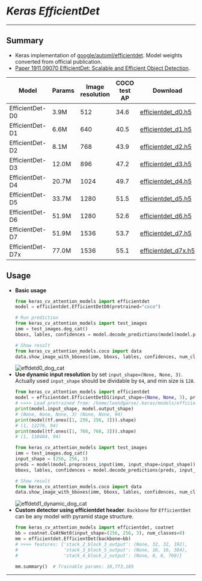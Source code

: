 # ___Keras EfficientDet___
***

## Summary
  - Keras implementation of [google/automl/efficientdet](https://github.com/google/automl/tree/master/efficientdet). Model weights converted from official publication.
  - [Paper 1911.09070 EfficientDet: Scalable and Efficient Object Detection](https://arxiv.org/pdf/1911.09070.pdf).

  | Model            | Params | Image resolution | COCO test AP | Download |
  | ---------------- | ------ | ---------------- | ------------ | -------- |
  | EfficientDet-D0  | 3.9M   | 512              | 34.6         | [efficientdet_d0.h5](https://github.com/leondgarse/keras_cv_attention_models/releases/download/efficientdet/efficientdet_d0_512_coco.h5) |
  | EfficientDet-D1  | 6.6M   | 640              | 40.5         | [efficientdet_d1.h5](https://github.com/leondgarse/keras_cv_attention_models/releases/download/efficientdet/efficientdet_d1_640_coco.h5) |
  | EfficientDet-D2  | 8.1M   | 768              | 43.9         | [efficientdet_d2.h5](https://github.com/leondgarse/keras_cv_attention_models/releases/download/efficientdet/efficientdet_d2_768_coco.h5) |
  | EfficientDet-D3  | 12.0M  | 896              | 47.2         | [efficientdet_d3.h5](https://github.com/leondgarse/keras_cv_attention_models/releases/download/efficientdet/efficientdet_d3_896_coco.h5) |
  | EfficientDet-D4  | 20.7M  | 1024             | 49.7         | [efficientdet_d4.h5](https://github.com/leondgarse/keras_cv_attention_models/releases/download/efficientdet/efficientdet_d4_1024_coco.h5) |
  | EfficientDet-D5  | 33.7M  | 1280             | 51.5         | [efficientdet_d5.h5](https://github.com/leondgarse/keras_cv_attention_models/releases/download/efficientdet/efficientdet_d5_1280_coco.h5) |
  | EfficientDet-D6  | 51.9M  | 1280             | 52.6         | [efficientdet_d6.h5](https://github.com/leondgarse/keras_cv_attention_models/releases/download/efficientdet/efficientdet_d6_1280_coco.h5) |
  | EfficientDet-D7  | 51.9M  | 1536             | 53.7         | [efficientdet_d7.h5](https://github.com/leondgarse/keras_cv_attention_models/releases/download/efficientdet/efficientdet_d7_1536_coco.h5) |
  | EfficientDet-D7x | 77.0M  | 1536             | 55.1         | [efficientdet_d7x.h5](https://github.com/leondgarse/keras_cv_attention_models/releases/download/efficientdet/efficientdet_d7x_1536_coco.h5) |
## Usage
  - **Basic usage**
    ```py
    from keras_cv_attention_models import efficientdet
    model = efficientdet.EfficientDetD0(pretrained="coco")

    # Run prediction
    from keras_cv_attention_models import test_images
    imm = test_images.dog_cat()
    bboxs, lables, confidences = model.decode_predictions(model(model.preprocess_input(imm)))[0]

    # Show result
    from keras_cv_attention_models.coco import data
    data.show_image_with_bboxes(imm, bboxs, lables, confidences, num_classes=90)
    ```
    ![effdetd0_dog_cat](https://user-images.githubusercontent.com/5744524/151114104-b8e0d625-66b5-4ccd-89cb-fe3c47dbf1a7.png)
  - **Use dynamic input resolution** by set `input_shape=(None, None, 3)`. Actually used `input_shape` should be dividable by `64`, and min size is `128`.
    ```py
    from keras_cv_attention_models import efficientdet
    model = efficientdet.EfficientDetD1(input_shape=(None, None, 3), pretrained="coco")
    # >>>> Load pretrained from: /home/leondgarse/.keras/models/efficientdet_d1_640_coco.h5
    print(model.input_shape, model.output_shape)
    # (None, None, None, 3) (None, None, 94)
    print(model(tf.ones([1, 256, 256, 3])).shape)
    # (1, 12276, 94)
    print(model(tf.ones([1, 768, 768, 3])).shape)
    # (1, 110484, 94)

    from keras_cv_attention_models import test_images
    imm = test_images.dog_cat()
    input_shape = (256, 256, 3)
    preds = model(model.preprocess_input(imm, input_shape=input_shape))
    bboxs, lables, confidences = model.decode_predictions(preds, input_shape=input_shape)[0]

    # Show result
    from keras_cv_attention_models.coco import data
    data.show_image_with_bboxes(imm, bboxs, lables, confidences, num_classes=90)
    ```
    ![effdetd1_dynamic_dog_cat](https://user-images.githubusercontent.com/5744524/151114148-3e6e6988-54ca-413c-8fab-1a9700149114.png)
  - **Custom detector using efficientdet header**. `Backbone` for `EfficientDet` can be any model with pyramid stage structure.
    ```py
    from keras_cv_attention_models import efficientdet, coatnet
    bb = coatnet.CoAtNet0(input_shape=(256, 256, 3), num_classes=0)
    mm = efficientdet.EfficientDet(backbone=bb)
    # >>>> features: {'stack_2_block_3_output': (None, 32, 32, 192),
    #                 'stack_3_block_5_output': (None, 16, 16, 384),
    #                 'stack_4_block_2_output': (None, 8, 8, 768)}

    mm.summary()  # Trainable params: 18,773,185
    ```
***
